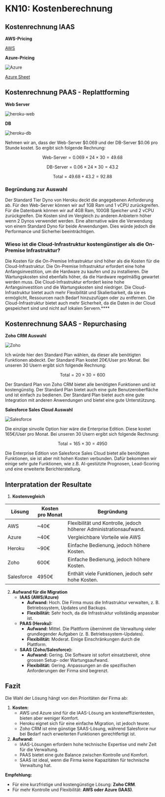 # KN10: Kostenberechnung

## Kostenrechnung IAAS

**AWS-Pricing**

[AWS](aws-pricing.pdf)

**Azure-Pricing**

![Azure](image/Readme/1736511557660.png)

[Azure Sheet](azure-pricing.xlsx)

## Kostenrechnung PAAS - Replattforming

**Web Server**

![heroku-web](image/Readme/1736513005902.png)

**DB**

![heroku-db](image/Readme/1736513095619.png)

Nehmen wir an, dass der Web-Server \$0.069 und der DB-Server \$0.06 pro Stunde kostet. So ergibt sich folgende Rechnung:

$$
\text{Web-Server} = 0.069 \times 24 \times 30 = 49.68
$$

$$
\text{DB-Server} = 0.06 \times 24 \times 30 = 43.2
$$

$$
\text{Total} = 49.68 + 43.2 = 92.88
$$

### Begründung zur Auswahl

Der Standard Tier Dyno von Heroku deckt die angegebenen Anforderung ab. Für den Web-Server können wir auf 1GB Ram und 1 vCPU zurückgreifen. Für die Datenbank können wir auf 4GB Ram, 100GB Speicher und 2 vCPU zurückgreifen. Die Kosten sind im Vergleich zu anderen Anbietern höher wenn 2 Dynos verwendet werden. Eine alternative wäre die Verwendung von einem Standard Dyno für beide Anwendungen. Dies würde jedoch die Performance und Sicherhei beeinträchtigen.

### Wieso ist die Cloud-Infrastruktur kostengünstiger als die On-Premise Infrastruktur?

Die Kosten für die On-Premise Infrastruktur sind höher als die Kosten für die Cloud-Infrastruktur. Die On-Premise Infrastruktur erfordert eine hohe Anfangsinvestition, um die Hardware zu kaufen und zu installieren. Die Wartungskosten sind ebenfalls höher, da die Hardware regelmäßig gewartet werden muss. Die Cloud-Infrastruktur erfordert keine hohe Anfangsinvestition und die Wartungskosten sind niedriger. Die Cloud-Infrastruktur bietet auch mehr Flexibilität und Skalierbarkeit, da sie es ermöglicht, Ressourcen nach Bedarf hinzuzufügen oder zu entfernen. Die Cloud-Infrastruktur bietet auch mehr Sicherheit, da die Daten in der Cloud gespeichert sind und nicht auf lokalen Servern.\*\*\*\*

## Kostenrechnung SAAS - Repurchasing

**Zoho CRM Auswahl**

![Zoho](image/Readme/1736514096157.png)

Ich würde hier den Standard Plan wählen, da dieser alle benötigten Funktionen abdeckt. Der Standard Plan kostet 20€/User pro Monat. Bei unseren 30 Usern ergibt sich folgende Rechnung:

$$
\text{Total} = 20 \times 30 = 600
$$

Der Standard Plan von Zoho CRM bietet alle benötigten Funktionen und ist kostengünstig. Der Standard Plan bietet auch eine gute Benutzeroberfläche und ist einfach zu bedienen. Der Standard Plan bietet auch eine gute Integration mit anderen Anwendungen und bietet eine gute Unterstützung.

**Salesforce Sales Cloud Auswahl**

![Salesforce](image/Readme/1736514698652.png)

Die einzige sinvolle Option hier wäre die Enterprise Edition. Diese kostet 165€/User pro Monat. Bei unseren 30 Usern ergibt sich folgende Rechnung:

$$
\text{Total} = 165 \times 30 = 4950
$$

Die Enterprise Edition von Salesforce Sales Cloud bietet alle benötigten Funktionen, sie ist aber mit hohen Kosten verbunden. Dafür bekommen wir einige sehr gute Funktionen, wie z.B. AI-gestützte Prognosen, Lead-Scoring und eine erweiterte Berichterstellung.

## Interpratation der Resultate

1. **Kostenvegleich**

| Lösung     | Kosten pro Monat | Begründung                                                         |
| ---------- | ---------------- | ------------------------------------------------------------------ |
| AWS        | ~40€             | Flexibilität und Kontrolle, jedoch höherer Administrationsaufwand. |
| Azure      | ~40€             | Vergleichbare Vorteile wie AWS                                     |
| Heroku     | ~90€             | Einfache Bedienung, jedoch höhere Kosten.                          |
| Zoho       | 600€             | Einfache Bedienung, jedoch höhere Kosten.                          |
| Salesforce | 4950€            | Enthält viele Funktionen, jedoch sehr hohe Kosten.                 |

2. **Aufwand für die Migration**
   - **IAAS (AWS/Azure)**
     - **Aufwand:** Hoch. Die Firma muss die Infrastruktur verwalten, z. B. Betriebssystem, Updates und Backups.
     - **Flexibilität:** Sehr hoch, da die Infrastruktur vollständig anpassbar ist.
   - **PAAS (Heroku):**
     - **Aufwand:** Mittel. Die Plattform übernimmt die Verwaltung vieler grundlegender Aufgaben (z. B. Betriebssystem-Updates).
     - **Flexibilität:** Moderat. Einige Einschränkungen durch die Plattform.
   - **SAAS (Zoho/Salesforce):**
     - **Aufwand:** Gering. Die Software ist sofort einsatzbereit, ohne grossen Setup- oder Wartungsaufwand.
     - **Flexibilität:** Gering. Anpassungen an die spezifischen Anforderungen der Firma sind begrenzt.

## **Fazit**

Die Wahl der Lösung hängt von den Prioritäten der Firma ab:

1. **Kosten:**
   - AWS und Azure sind für die IAAS-Lösung am kosteneffizientesten, bieten aber weniger Komfort.
   - Heroku eignet sich für eine einfache Migration, ist jedoch teurer.
   - Zoho CRM ist eine günstige SAAS-Lösung, während Salesforce nur bei Bedarf nach erweiterten Funktionen gerechtfertigt ist.
2. **Aufwand:**
   - IAAS-Lösungen erfordern hohe technische Expertise und mehr Zeit für die Verwaltung.
   - PAAS bietet eine gute Balance zwischen Kontrolle und Komfort.
   - SAAS ist ideal, wenn die Firma keine Kapazitäten für technische Verwaltung hat.

**Empfehlung:**

- Für eine kurzfristige und kostengünstige Lösung: **Zoho CRM**.
- Für mehr Kontrolle und Flexibilität: **AWS oder Azure (IAAS)**.
